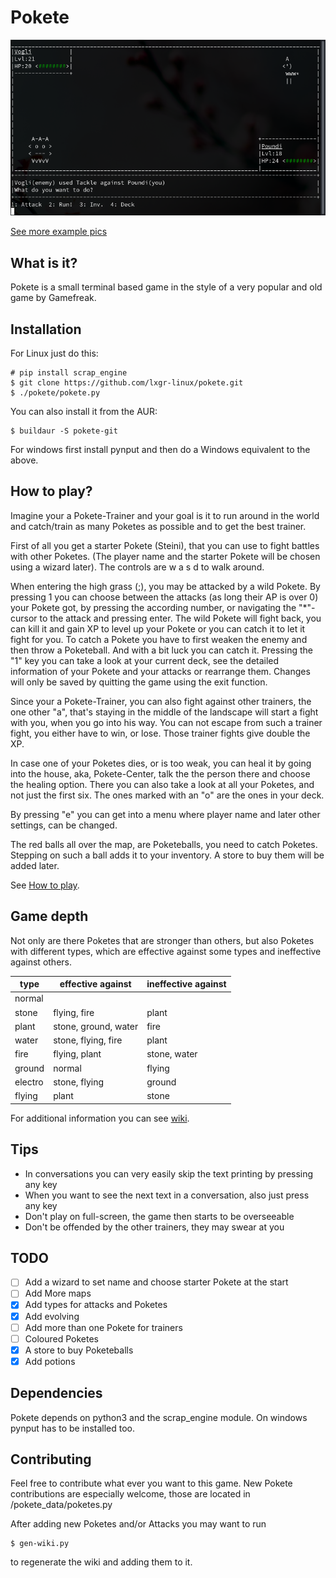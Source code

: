 # Pokete
![Example](assets/ss1.png)

[See more example pics](assets/pics.md)
## What is it?
Pokete is a small terminal based game in the style of a very popular and old game by Gamefreak.

## Installation
For Linux just do this:
```shell
# pip install scrap_engine
$ git clone https://github.com/lxgr-linux/pokete.git
$ ./pokete/pokete.py
```

You can also install it from the AUR:
```shell
$ buildaur -S pokete-git
```

For windows first install pynput and then do a Windows equivalent to the above.

## How to play?
Imagine your a Pokete-Trainer and your goal is it to run around in the world and catch/train as many Poketes as possible and to get the best trainer.

First of all you get a starter Pokete (Steini), that you can use to fight battles with other Poketes. (The player name and the starter Pokete will be chosen using a wizard later).
The controls are w a s d to walk around.

When entering the high grass (;), you may be attacked by a wild Pokete. By pressing 1 you can choose between the attacks (as long their AP is over 0) your Pokete got, by pressing the according number, or navigating the "*"-cursor to the attack and pressing enter. The wild Pokete will fight back, you can kill it and gain XP to level up your Pokete or you can catch it to let it fight for you. To catch a Pokete you have to first weaken the enemy and then throw a Poketeball. And with a bit luck you can catch it.
Pressing the "1" key you can take a look at your current deck, see the detailed information of your Pokete and your attacks or rearrange them.
Changes will only be saved by quitting the game using the exit function.

Since your a Pokete-Trainer, you can also fight against other trainers, the one other "a", that's staying in the middle of the landscape will start a fight with you, when you go into his way. You can not escape from such a trainer fight, you either have to win, or lose. Those trainer fights give double the XP.

In case one of your Poketes dies, or is too weak, you can heal it by going into the house, aka, Pokete-Center, talk the the person there and choose the healing option.
There you can also take a look at all your Poketes, and not just the first six. The ones marked with an "o" are the ones in your deck.

By pressing "e" you can get into a menu where player name and later other settings, can be changed.

The red balls all over the map, are Poketeballs, you need to catch Poketes. Stepping on such a ball adds it to your inventory. A store to buy them will be added later.

See [How to play](HowToPlay.md).

## Game depth
Not only are there Poketes that are stronger than others, but also Poketes with different types, which are effective against some types and ineffective against others.

type|effective against|ineffective against
---|---|---
normal||
stone|flying, fire|plant
plant|stone, ground, water|fire
water|stone, flying, fire|plant
fire|flying, plant|stone, water
ground|normal|flying
electro|stone, flying|ground
flying|plant|stone

For additional information you can see [wiki](wiki.md).

## Tips
- In conversations you can very easily skip the text printing by pressing any key
- When you want to see the next text in a conversation, also just press any key
- Don't play on full-screen, the game then starts to be overseeable
- Don't be offended by the other trainers, they may swear at you

## TODO
- [ ] Add a wizard to set name and choose starter Pokete at the start
- [ ] Add More maps
- [x] Add types for attacks and Poketes
- [x] Add evolving
- [ ] Add more than one Pokete for trainers
- [ ] Coloured Poketes
- [x] A store to buy Poketeballs
- [x] Add potions

## Dependencies
Pokete depends on python3 and the scrap_engine module.
On windows pynput has to be installed too.

## Contributing
Feel free to contribute what ever you want to this game.
New Pokete contributions are especially welcome, those are located in /pokete_data/poketes.py

After adding new Poketes and/or Attacks you may want to run
```shell
$ gen-wiki.py
```

to regenerate the wiki and adding them to it.
